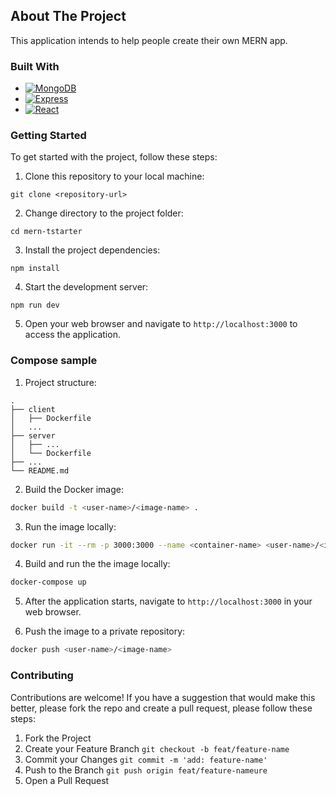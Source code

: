 ## About The Project

This application intends to help people create
their own MERN app.

### Built With

- [![MongoDB][MongoDB]][MongoDB-url]
- [![Express][Express.js]][React-url]
- [![React][React.js]][React-url]
    <!-- * [![Next][Next.js]][Next-url] -->
    <!-- * [![Vue][Vue.js]][Vue-url] -->
    <!-- * [![Angular][Angular.io]][Angular-url] -->
    <!-- * [![Svelte][Svelte.dev]][Svelte-url]
  <!-- - [![Laravel][Laravel.com]][Laravel-url] -->
  <!-- - [![Bootstrap][Bootstrap.com]][Bootstrap-url] -->
  <!-- - [![JQuery][JQuery.com]][JQuery-url] -->

### Getting Started

To get started with the project, follow these
steps:

1. Clone this repository to your local machine:

`git clone <repository-url>`

2. Change directory to the project folder:

`cd mern-tstarter`

3. Install the project dependencies:

`npm install`

4. Start the development server:

`npm run dev`

5. Open your web browser and navigate to
   `http://localhost:3000` to access the
   application.

### Compose sample

1. Project structure:

```
.
├── client
│   ├── Dockerfile
│   ...
├── server
│   ├── ...
│   └── Dockerfile
├── ...
└── README.md
```

2. Build the Docker image:

```sh
docker build -t <user-name>/<image-name> .
```

3. Run the image locally:

```sh
docker run -it --rm -p 3000:3000 --name <container-name> <user-name>/<image-name>
```

4. Build and run the the image locally:

```sh
docker-compose up
```

5. After the application starts, navigate to
   `http://localhost:3000` in your web browser.

6. Push the image to a private repository:

```sh
docker push <user-name>/<image-name>
```

### Contributing

Contributions are welcome! If you have a
suggestion that would make this better, please
fork the repo and create a pull request, please
follow these steps:

1. Fork the Project
2. Create your Feature Branch
   `git checkout -b feat/feature-name`
3. Commit your Changes
   `git commit -m 'add: feature-name'`
4. Push to the Branch
   `git push origin feat/feature-nameure`
5. Open a Pull Request

<!-- MARKDOWN LINKS & IMAGES -->
<!-- https://www.markdownguide.org/basic-syntax/#reference-style-links -->

[contributors-shield]:
 https://img.shields.io/github/contributors/othneildrew/Best-README-Template.svg?style=for-the-badge
[contributors-url]:
 https://github.com/othneildrew/Best-README-Template/graphs/contributors
[forks-shield]:
 https://img.shields.io/github/forks/othneildrew/Best-README-Template.svg?style=for-the-badge
[forks-url]:
 https://github.com/othneildrew/Best-README-Template/network/members
[stars-shield]:
 https://img.shields.io/github/stars/othneildrew/Best-README-Template.svg?style=for-the-badge
[stars-url]:
 https://github.com/othneildrew/Best-README-Template/stargazers
[issues-shield]:
 https://img.shields.io/github/issues/othneildrew/Best-README-Template.svg?style=for-the-badge
[issues-url]:
 https://github.com/othneildrew/Best-README-Template/issues
[license-shield]:
 https://img.shields.io/github/license/othneildrew/Best-README-Template.svg?style=for-the-badge
[license-url]:
 https://github.com/othneildrew/Best-README-Template/blob/master/LICENSE.txt
[linkedin-shield]:
 https://img.shields.io/badge/-LinkedIn-black.svg?style=for-the-badge&logo=linkedin&colorB=555
[linkedin-url]:
 https://linkedin.com/in/othneildrew
[product-screenshot]: images/screenshot.png
[Next.js]:
 https://img.shields.io/badge/next.js-000000?style=for-the-badge&logo=nextdotjs&logoColor=white
[Next-url]: https://nextjs.org/
[Vue.js]:
 https://img.shields.io/badge/Vue.js-35495E?style=for-the-badge&logo=vuedotjs&logoColor=4FC08D
[Vue-url]: https://vuejs.org/
[Angular.io]:
 https://img.shields.io/badge/Angular-DD0031?style=for-the-badge&logo=angular&logoColor=white
[Angular-url]: https://angular.io/
[Svelte.dev]:
 https://img.shields.io/badge/Svelte-4A4A55?style=for-the-badge&logo=svelte&logoColor=FF3E00
[Svelte-url]: https://svelte.dev/
[Laravel.com]:
 https://img.shields.io/badge/Laravel-FF2D20?style=for-the-badge&logo=laravel&logoColor=white
[Laravel-url]: https://laravel.com
[Bootstrap.com]:
 https://img.shields.io/badge/Bootstrap-563D7C?style=for-the-badge&logo=bootstrap&logoColor=white
[Bootstrap-url]: https://getbootstrap.com
[JQuery.com]:
 https://img.shields.io/badge/jQuery-0769AD?style=for-the-badge&logo=jquery&logoColor=white
[JQuery-url]: https://jquery.com

<!--  -->

[MongoDB]:
 https://img.shields.io/badge/MongoDB-4EA94B?style=for-the-badge&logo=mongodb&logoColor=white
[MongoDB-url]: https://www.mongodb.com
[Express.js]:
 https://img.shields.io/badge/Express.js-404D59?style=for-the-badge
[Express-url]: https://expressjs.com
[React.js]:
 https://img.shields.io/badge/React-20232A?style=for-the-badge&logo=react&logoColor=61DAFB
[React-url]: https://reactjs.org/
[Node.js]:
 https://img.shields.io/badge/Node.js-43853D?style=for-the-badge&logo=node.js&logoColor=white
[Node-url]: https://nodejs.org/en/about
[Vite]:
 https://img.shields.io/badge/vite-%23646CFF.svg?style=for-the-badge&logo=vite&logoColor=white
[Vite-url]: https://vitejs.dev
